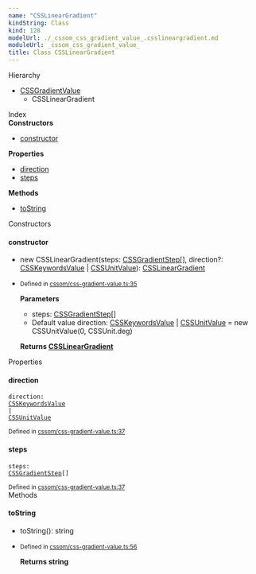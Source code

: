 ```yaml
---
name: "CSSLinearGradient"
kindString: Class
kind: 128
modelUrl: ./_cssom_css_gradient_value_.csslineargradient.md
moduleUrl: _cssom_css_gradient_value_
title: Class CSSLinearGradient
---
```



<section class="pt-2 tsd-panel tsd-hierarchy">
<div class="lead">Hierarchy</div>
<ul class="pl-3 tsd-hierarchy list-style-initial">
<li>
<a href="../_cssom_css_gradient_value_.cssgradientvalue/" class="tsd-signature-type">CSSGradientValue</a>
<ul class="pl-3 tsd-hierarchy list-style-initial">
<li>
<span class="target">CSSLinearGradient</span>

</li>
</ul>
</li>
</ul>

</section>





<section >
<div class="lead pb-2">Index</div>
<section class="tsd-panel tsd-index-panel">
<div class="tsd-index-content">
<section class="tsd-index-section ">
<strong>Constructors</strong>
<ul>
<li class="tsd-kind-constructor tsd-parent-kind-class"><a href="../_cssom_css_gradient_value_.csslineargradient/#constructor" class="tsd-kind-icon">constructor</a></li>
</ul>
</section>
<section class="tsd-index-section ">
<strong>Properties</strong>
<ul>
<li class="tsd-kind-property tsd-parent-kind-class"><a href="../_cssom_css_gradient_value_.csslineargradient/#direction" class="tsd-kind-icon">direction</a></li>
<li class="tsd-kind-property tsd-parent-kind-class"><a href="../_cssom_css_gradient_value_.csslineargradient/#steps" class="tsd-kind-icon">steps</a></li>
</ul>
</section>
<section class="tsd-index-section ">
<strong>Methods</strong>
<ul>
<li class="tsd-kind-method tsd-parent-kind-class"><a href="../_cssom_css_gradient_value_.csslineargradient/#tostring" class="tsd-kind-icon">to<wbr>String</a></li>
</ul>
</section>
</div>
</section>
</section>
<section>
<div class="lead">Constructors</div>
<section class="pb-4 pt-2 tsd-kind-constructor tsd-parent-kind-class">
<div class="d-flex flex-row">

<h4 id="constructor">constructor</h4>
</div>

<ul class="tsd-signatures tsd-kind-constructor tsd-parent-kind-class">
<li class="tsd-signature tsd-kind-icon">new CSSLinear<wbr>Gradient<span class="tsd-signature-symbol">(</span>steps<span class="tsd-signature-symbol">: </span><a href="../_cssom_css_gradient_value_.cssgradientstep/" class="tsd-signature-type">CSSGradientStep</a><span class="tsd-signature-symbol">[]</span>, direction<span class="tsd-signature-symbol">?: </span><a href="../_cssom_css_keyword_value_.csskeywordsvalue/" class="tsd-signature-type">CSSKeywordsValue</a><span class="tsd-signature-symbol"> | </span><a href="../_cssom_css_unit_value_.cssunitvalue/" class="tsd-signature-type">CSSUnitValue</a><span class="tsd-signature-symbol">)</span><span class="tsd-signature-symbol">: </span><a href="../_cssom_css_gradient_value_.csslineargradient/" class="tsd-signature-type">CSSLinearGradient</a></li>
</ul>

<ul class="tsd-descriptions">
<li class="tsd-description">
<aside class="tsd-sources pb-2">
<div class="d-flex flex-column">
<small class="text-muted">Defined in <a href="https://github.com/umbopepato/visua/blob/098ba6b/src/cssom/css-gradient-value.ts#L35">cssom/css-gradient-value.ts:35</a></small>
</div>
</aside>


<strong>Parameters</strong>
<ul class="pl-3 pb-2 list-style-initial">
<li>
<div class="h6 mb-0">steps: <a href="../_cssom_css_gradient_value_.cssgradientstep/" class="tsd-signature-type">CSSGradientStep</a><span class="tsd-signature-symbol">[]</span></div>


</li>
<li>
<div class="h6 mb-0"><span class="badge badge-primary">Default value</span> direction: <a href="../_cssom_css_keyword_value_.csskeywordsvalue/" class="tsd-signature-type">CSSKeywordsValue</a><span class="tsd-signature-symbol"> | </span><a href="../_cssom_css_unit_value_.cssunitvalue/" class="tsd-signature-type">CSSUnitValue</a><span class="tsd-signature-symbol"> =&nbsp;new CSSUnitValue(0, CSSUnit.deg)</span></div>


</li>
</ul>

<strong>Returns <a href="../_cssom_css_gradient_value_.csslineargradient/" class="tsd-signature-type">CSSLinearGradient</a></strong>


</li>
</ul>

</section>
</section>
<section>
<div class="lead">Properties</div>
<section class="pb-4 pt-2 tsd-kind-property tsd-parent-kind-class">
<div class="d-flex flex-row">

<h4 id="direction">direction</h4>
</div>

<code class="tsd-signature tsd-kind-icon">direction<span class="tsd-signature-symbol">:</span> <a href="../_cssom_css_keyword_value_.csskeywordsvalue/" class="tsd-signature-type">CSSKeywordsValue</a><span class="tsd-signature-symbol"> | </span><a href="../_cssom_css_unit_value_.cssunitvalue/" class="tsd-signature-type">CSSUnitValue</a></code>

<aside class="tsd-sources pb-2">
<div class="d-flex flex-column">
<small class="text-muted">Defined in <a href="https://github.com/umbopepato/visua/blob/098ba6b/src/cssom/css-gradient-value.ts#L37">cssom/css-gradient-value.ts:37</a></small>
</div>
</aside>




</section>
<section class="pb-4 pt-2 tsd-kind-property tsd-parent-kind-class">
<div class="d-flex flex-row">

<h4 id="steps">steps</h4>
</div>

<code class="tsd-signature tsd-kind-icon">steps<span class="tsd-signature-symbol">:</span> <a href="../_cssom_css_gradient_value_.cssgradientstep/" class="tsd-signature-type">CSSGradientStep</a><span class="tsd-signature-symbol">[]</span></code>

<aside class="tsd-sources pb-2">
<div class="d-flex flex-column">
<small class="text-muted">Defined in <a href="https://github.com/umbopepato/visua/blob/098ba6b/src/cssom/css-gradient-value.ts#L37">cssom/css-gradient-value.ts:37</a></small>
</div>
</aside>




</section>
</section>
<section>
<div class="lead">Methods</div>
<section class="pb-4 pt-2 tsd-kind-method tsd-parent-kind-class">
<div class="d-flex flex-row">

<h4 id="tostring">to<wbr>String</h4>
</div>

<ul class="tsd-signatures tsd-kind-method tsd-parent-kind-class">
<li class="tsd-signature tsd-kind-icon">to<wbr>String<span class="tsd-signature-symbol">(</span><span class="tsd-signature-symbol">)</span><span class="tsd-signature-symbol">: </span><span class="tsd-signature-type">string</span></li>
</ul>

<ul class="tsd-descriptions">
<li class="tsd-description">
<aside class="tsd-sources pb-2">
<div class="d-flex flex-column">
<small class="text-muted">Defined in <a href="https://github.com/umbopepato/visua/blob/098ba6b/src/cssom/css-gradient-value.ts#L56">cssom/css-gradient-value.ts:56</a></small>
</div>
</aside>



<strong>Returns <span class="tsd-signature-type">string</span></strong>


</li>
</ul>

</section>
</section>
